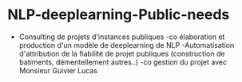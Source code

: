 # NLP-deeplearning-Public-needs
- Consulting de projets d'instances publiques  -co élaboration et production d'un modèle de deeplearning de NLP   -Automatisation d'attribution de la fiabilité de projet publiques (construction de batiments, démentellement autres..)   -co gestion du projet avec Monsieur Guivier Lucas
